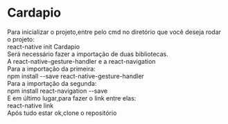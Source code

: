 # Cardapio
Para inicializar o projeto,entre pelo cmd no diretório que você deseja rodar o projeto:</br>
react-native init Cardapio</br>
Será necessário fazer a importação de duas bibliotecas.</br>
A react-native-gesture-handler e a react-navigation</br>
Para a importação da primeira:</br>
npm install --save react-native-gesture-handler</br>
Para a importação da segunda:</br>
npm install react-navigation --save</br>
E em último lugar,para fazer o link entre elas:</br>
react-native link</br>
Após tudo estar ok,clone o repositório</br>



